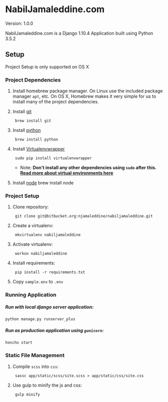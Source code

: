 # NabilJamaleddine.com

Version: 1.0.0

NabilJamaleddine.com is a Django 1.10.4 Application built using Python 3.5.2

## Setup

Project Setup is only supported on OS X

### Project Dependencies
1. Install homebrew package manager. On Linux use the included package manager `apt`, etc.
On OS X, Homebrew makes it very simple for us to install many of the project dependencies.

2. Install [git](https://git-scm.com/)

        brew install git

3. Install [python](https://www.python.org/)

        brew install python

4. Install [Virtualenvwrapper](https://virtualenvwrapper.readthedocs.org/en/latest/index.html)

        sudo pip install virtualenvwrapper

    * Note: **Don't install any other dependencies using `sudo` after this. [Read more about virtual environments here](http://docs.python-guide.org/en/latest/dev/virtualenvs/)**

6. Install [node](https://nodejs.org/en/)
        brew install node


### Project Setup
1. Clone repository:

        git clone git@bitbucket.org:njamaleddine/nabiljamaleddine.git

2. Create a virtualenv:

        mkvirtualenv nabiljamaleddine

3. Activate virtualenv:

        workon nabiljamaleddine

4. Install requirements:

        pip install -r requirements.txt

5. Copy `sample.env` to `.env`


### Running Application
##### Run with local django server application:
    python manage.py runserver_plus

##### Run as production application using `gunicorn`:
    honcho start


### Static File Management
1. Compile `scss` into `css`:

        sassc app/static/scss/site.scss > app/static/css/site.css

2. Use gulp to minify the js and css:

        gulp minify

